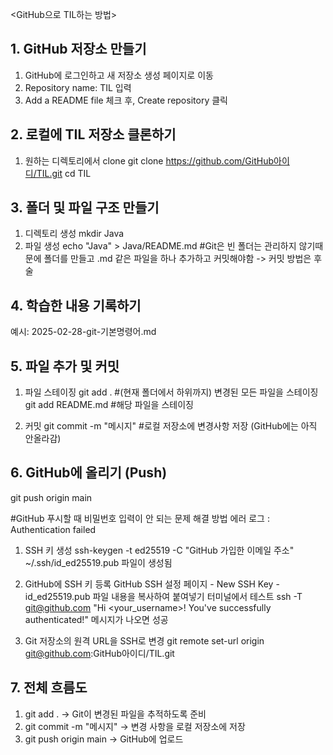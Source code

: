 <GitHub으로 TIL하는 방법>
## 1. GitHub 저장소 만들기
1. GitHub에 로그인하고 새 저장소 생성 페이지로 이동
2. Repository name: TIL 입력
3. Add a README file 체크 후, Create repository 클릭

## 2. 로컬에 TIL 저장소 클론하기
1. 원하는 디렉토리에서 clone
   git clone https://github.com/GitHub아이디/TIL.git
   cd TIL

## 3. 폴더 및 파일 구조 만들기
1. 디렉토리 생성
   mkdir Java
2. 파일 생성
   echo "Java" > Java/README.md
   #Git은 빈 폴더는 관리하지 않기때문에 폴더를 만들고 .md 같은 파일을 하나 추가하고 커밋해야함 -> 커밋 방법은 후술

## 4. 학습한 내용 기록하기
예시: 2025-02-28-git-기본명령어.md

## 5. 파일 추가 및 커밋
1. 파일 스테이징
   git add .
   #(현재 폴더에서 하위까지) 변경된 모든 파일을 스테이징
   git add README.md
   #해당 파일을 스테이징

<!-- Git에서 파일이 "추적(tracked)"되려면 3가지 상태 중 하나여야함
1. Untracked (미추적 상태): Git이 아직 모르는 파일
2. Modified (수정됨): Git이 알고 있지만, 아직 기록되지 않은 변경 사항이 있는 파일
3. Staged (스테이징됨): Git에 기록할 준비가 된 상태
즉, git add .을 하지 않으면 파일이 스테이징 되지 않아서 git commit을 해도 변경사항이 반영되지 않음 -->

2. 커밋
   git commit -m "메시지"
   #로컬 저장소에 변경사항 저장 (GitHub에는 아직 안올라감)
<!-- 커밋(commit): 변경 사항을 로컬(local) 저장소에 저장하는 것
푸시(push): 로컬 저장소의 커밋을 GitHub(원격 저장소)에 업로드하는 것 -->

## 6. GitHub에 올리기 (Push)
git push origin main

#GitHub 푸시할 때 비밀번호 입력이 안 되는 문제 해결 방법
에러 로그 : Authentication failed
1. SSH 키 생성
   ssh-keygen -t ed25519 -C "GitHub 가입한 이메일 주소"
   ~/.ssh/id_ed25519.pub 파일이 생성됨

2. GitHub에 SSH 키 등록
   GitHub SSH 설정 페이지 - New SSH Key - id_ed25519.pub 파일 내용을 복사하여 붙여넣기
   터미널에서 테스트
   ssh -T git@github.com
   "Hi <your_username>! You've successfully authenticated!" 메시지가 나오면 성공

3. Git 저장소의 원격 URL을 SSH로 변경
   git remote set-url origin git@github.com:GitHub아이디/TIL.git

## 7. 전체 흐름도
1. git add . → Git이 변경된 파일을 추적하도록 준비
2. git commit -m "메시지" → 변경 사항을 로컬 저장소에 저장
3. git push origin main → GitHub에 업로드
